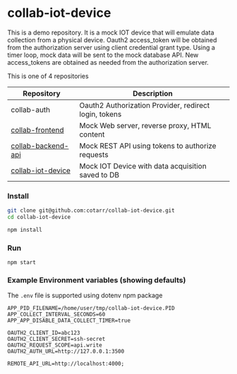 # collab-iot-device

This is a demo repository.
It is a mock IOT device that will emulate data collection from a physical device.
Oauth2 access_token will be obtained from the authorization server using client credential grant type.
Using a timer loop, mock data will be sent to the mock database API.
New access_tokens are obtained as needed from the authorization server.

This is one of 4 repositories

|                        Repository                                  |                   Description                         |
| ------------------------------------------------------------------ | ----------------------------------------------------- |
| collab-auth                                                        | Oauth2 Authorization Provider, redirect login, tokens |
| [collab-frontend](https://github.com/cotarr/collab-frontend)       | Mock Web server, reverse proxy, HTML content          |
| [collab-backend-api](https://github.com/cotarr/collab-backend-api) | Mock REST API using tokens to authorize requests      |
| [collab-iot-device](https://github.com/cotarr/collab-iot-device)   | Mock IOT Device with data acquisition saved to DB     |


### Install

```bash
git clone git@github.com:cotarr/collab-iot-device.git
cd collab-iot-device

npm install
```

### Run

```
npm start
```

### Example Environment variables (showing defaults)

The `.env` file is supported using dotenv npm package

```
APP_PID_FILENAME=/home/user/tmp/collab-iot-device.PID
APP_COLLECT_INTERVAL_SECONDS=60
APP_APP_DISABLE_DATA_COLLECT_TIMER=true

OAUTH2_CLIENT_ID=abc123
OAUTH2_CLIENT_SECRET=ssh-secret
OAUTH2_REQUEST_SCOPE=api.write
OAUTH2_AUTH_URL=http://127.0.0.1:3500

REMOTE_API_URL=http://localhost:4000;
```
